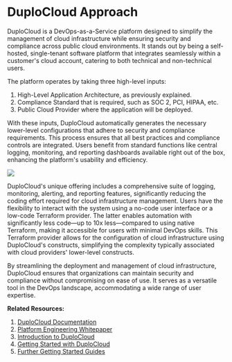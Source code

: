 # DuploCloud Approach

DuploCloud is a DevOps-as-a-Service platform designed to simplify the management of cloud infrastructure while ensuring security and compliance across public cloud environments. It stands out by being a self-hosted, single-tenant software platform that integrates seamlessly within a customer's cloud account, catering to both technical and non-technical users.

The platform operates by taking three high-level inputs:

1. High-Level Application Architecture, as previously explained.
2. Compliance Standard that is required, such as SOC 2, PCI, HIPAA, etc.
3. Public Cloud Provider where the application will be deployed.

With these inputs, DuploCloud automatically generates the necessary lower-level configurations that adhere to security and compliance requirements. This process ensures that all best practices and compliance controls are integrated. Users benefit from standard functions like central logging, monitoring, and reporting dashboards available right out of the box, enhancing the platform's usability and efficiency.

![](<../.gitbook/assets/Screen Shot 2022-03-12 at 1.34.37 PM.png>)

DuploCloud's unique offering includes a comprehensive suite of logging, monitoring, alerting, and reporting features, significantly reducing the coding effort required for cloud infrastructure management. Users have the flexibility to interact with the system using a no-code user interface or a low-code Terraform provider. The latter enables automation with significantly less code—up to 10x less—compared to using native Terraform, making it accessible for users with minimal DevOps skills. This Terraform provider allows for the configuration of cloud infrastructure using DuploCloud's constructs, simplifying the complexity typically associated with cloud providers' lower-level constructs.

By streamlining the deployment and management of cloud infrastructure, DuploCloud ensures that organizations can maintain security and compliance without compromising on ease of use. It serves as a versatile tool in the DevOps landscape, accommodating a wide range of user expertise.

**Related Resources:**
1. [DuploCloud Documentation](https://docs.duplocloud.com/docs/)
2. [Platform Engineering Whitepaper](https://files.duplocloud.com/hubfs/Whitepapers/Platform%20Engineering%20Whitepaper.pdf)
3. [Introduction to DuploCloud](https://docs.duplocloud.com/docs/welcome-to-duplocloud/duplocloud-approach)
4. [Getting Started with DuploCloud](https://docs.duplocloud.com/docs/getting-started/duplocloud-approach)
5. [Further Getting Started Guides](https://docs.duplocloud.com/docs/getting-started-1/duplocloud-approach)